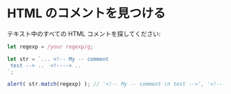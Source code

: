 # HTML のコメントを見つける

テキスト中のすべての HTML コメントを探してください:

```js
let regexp = /your regexp/g;

let str = `... <!-- My -- comment
 test --> ..  <!----> .. 
`;

alert( str.match(regexp) ); // '<!-- My -- comment \n test -->', '<!---->'
```
